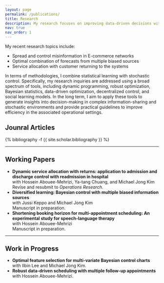```yaml
---
layout: page
permalink: /publications/
title: Research
description: My research focuses on improving data-driven decisions with application particularly in healthcare (e.g., ICU operations, pathology scheduling) and revenue management (e.g., advertising on E-commerce plat-forms, demand forecasting). 
nav: true
nav_order: 1
---
```

<!-- _pages/publications.md -->
My recent research topics include:
-	Spread and control misinformation in E-commerce networks 
-	 Optimal combination of forecasts from multiple biased sources
-	Service allocation with customer returning to the systems

  
In terms of methodologies, I combine statistical learning with stochastic control. Specifically, my research inquiries are addressed using a broad spectrum of tools, including dynamic programming, robust optimization, Bayesian statistics, data-driven optimization, decentralized control, and social learning models. In the long term, I aim to apply these tools to generate insights into decision-making in complex information-sharing and stochastic environments and provide practical guidelines to improve efficiency in the associated operational settings.

 <h2>Jounral Articles</h2>

<div class="publications">
  
{% bibliography -f {{ site.scholar.bibliography }} %}

</div>

<!--  Runner-up for INFORMS DAS Best Student Paper Award, 2022-->
<hr>

<div class="working-papers">
    <h2>Working Papers</h2>
    <ul>
        <li>
            <strong>Dynamic service allocation with returns: application to admission and discharge control with readmission in hospital</strong><br>
            with Hossein Abouee-Mehrizi, Ya-tang Chuang, and Michael Jong Kim<br>
            Revise and resubmit to <em>Operations Research</em>.
        </li>
        <li>
            <strong>Diversified learning: Bayesian control with multiple biased information sources</strong><br>
            with Jussi Keppo and Michael Jong Kim<br>
            Manuscript in preparation.
        </li>
        <li>
            <strong>Shortening booking horizon for multi-appointment scheduling: An experimental study for speech-language therapy</strong><br>
            with Hossein Abouee-Mehrizi<br>
            Manuscript in preparation.
        </li>
    </ul>
</div>








<hr>

<div class="work-in-progress">
    <h2>Work in Progress</h2>
    <ul>
        <li>
            <strong>Optimal feature selection for multi-variate Bayesian control charts</strong><br>
            with Ilbin Lee and Michael Jong Kim.
        </li>
        <li>
            <strong>Robust data-driven scheduling with multiple follow-up appointments</strong><br>
            with Hossein Abouee-Mehrizi.
        </li>
    </ul>
</div>

